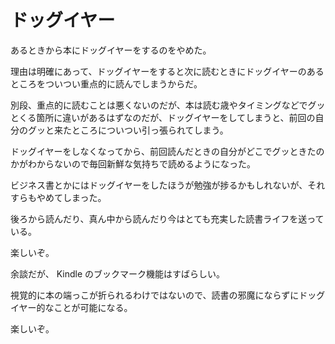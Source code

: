 # ドッグイヤー

あるときから本にドッグイヤーをするのをやめた。

理由は明確にあって、ドッグイヤーをすると次に読むときにドッグイヤーのあるところをついつい重点的に読んでしまうからだ。

別段、重点的に読むことは悪くないのだが、本は読む歳やタイミングなどでグッとくる箇所に違いがあるはずなのだが、ドッグイヤーをしてしまうと、前回の自分のグッと来たところについつい引っ張られてしまう。

ドッグイヤーをしなくなってから、前回読んだときの自分がどこでグッときたのかがわからないので毎回新鮮な気持ちで読めるようになった。

ビジネス書とかにはドッグイヤーをしたほうが勉強が捗るかもしれないが、それすらもやめてしまった。

後ろから読んだり、真ん中から読んだり今はとても充実した読書ライフを送っている。

楽しいぞ。

余談だが、 Kindle のブックマーク機能はすばらしい。

視覚的に本の端っこが折られるわけではないので、読書の邪魔にならずにドッグイヤー的なことが可能になる。

楽しいぞ。
